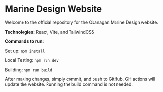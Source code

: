 # Marine Design Website

Welcome to the official repository for the Okanagan Marine Design website.

**Technologies:** React, Vite, and TailwindCSS

**Commands to run:**

Set up:
```npm install```

Local Testing:
```npm run dev```

Building:
```npm run build```

After making changes, simply commit, and push to GitHub. GH actions will update the website. Running the build command is not needed.
